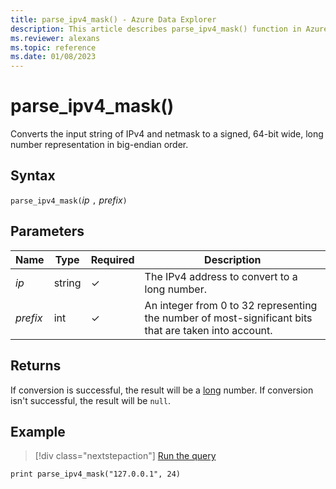 ```yaml
---
title: parse_ipv4_mask() - Azure Data Explorer
description: This article describes parse_ipv4_mask() function in Azure Data Explorer.
ms.reviewer: alexans
ms.topic: reference
ms.date: 01/08/2023
---
```

# parse_ipv4_mask()

Converts the input string of IPv4 and netmask to a signed, 64-bit wide, long number representation in big-endian order.

## Syntax

`parse_ipv4_mask(`*ip* `,` *prefix*`)`

## Parameters

| Name | Type | Required | Description |
|--|--|--|--|
| *ip*| string | &check; | The IPv4 address to convert to a long number.|
| *prefix*| int | &check; | An integer from 0 to 32 representing the number of most-significant bits that are taken into account.|

## Returns

If conversion is successful, the result will be a [long](scalar-data-types/long.md) number.
If conversion isn't successful, the result will be `null`.

## Example

> [!div class="nextstepaction"]
> <a href="https://dataexplorer.azure.com/clusters/help/databases/Samples?query=H4sIAAAAAAAAAysoyswrUShILCpOjc8sKDOJz00sztZQMjQy1zMAQkMlHQUjE00AwjOPByYAAAA=" target="_blank">Run the query</a>

```kusto
print parse_ipv4_mask("127.0.0.1", 24)
```
